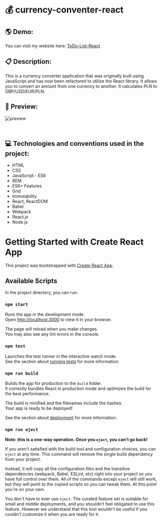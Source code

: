 # 💰 currency-conventer-react

## 🌎 Demo:
You can visit my website here: [ToDo-List-React](https://pawelmajka.github.io/currency-conventer-react/)

## 📋 Description:

This is a currency converter application that was originally built using JavaScript and has now been refactored to utilize the React library. It allows you to convert an amount from one currency to another.
It calculates PLN to GBP/USD/EUR/PLN.

## 🔎 Preview:

![preview](images/pageviev.gif)

<br>

## 💻 Technologies and conventions used in the project:

- HTML
- CSS
- JavaScript - ES6
- BEM
- ES6+ Features
- Grid
- Immutability
- React, ReactDOM
- Babel
- Webpack
- React.js
- Node.js
# Getting Started with Create React App

This project was bootstrapped with [Create React App](https://github.com/facebook/create-react-app).

## Available Scripts

In the project directory, you can run:

### `npm start`

Runs the app in the development mode.\
Open [http://localhost:3000](http://localhost:3000) to view it in your browser.

The page will reload when you make changes.\
You may also see any lint errors in the console.

### `npm test`

Launches the test runner in the interactive watch mode.\
See the section about [running tests](https://facebook.github.io/create-react-app/docs/running-tests) for more information.

### `npm run build`

Builds the app for production to the `build` folder.\
It correctly bundles React in production mode and optimizes the build for the best performance.

The build is minified and the filenames include the hashes.\
Your app is ready to be deployed!

See the section about [deployment](https://facebook.github.io/create-react-app/docs/deployment) for more information.

### `npm run eject`

**Note: this is a one-way operation. Once you `eject`, you can't go back!**

If you aren't satisfied with the build tool and configuration choices, you can `eject` at any time. This command will remove the single build dependency from your project.

Instead, it will copy all the configuration files and the transitive dependencies (webpack, Babel, ESLint, etc) right into your project so you have full control over them. All of the commands except `eject` will still work, but they will point to the copied scripts so you can tweak them. At this point you're on your own.

You don't have to ever use `eject`. The curated feature set is suitable for small and middle deployments, and you shouldn't feel obligated to use this feature. However we understand that this tool wouldn't be useful if you couldn't customize it when you are ready for it.


